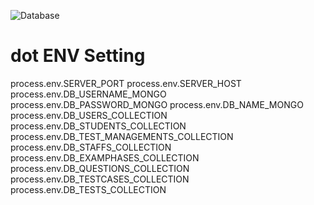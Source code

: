 ![Database
](https://github.com/bentran1vn/PIEDTEAM-STUDENT_CODE_C-MANAGEMENT/blob/master/public/database.png)

# dot ENV Setting

process.env.SERVER_PORT
process.env.SERVER_HOST
process.env.DB_USERNAME_MONGO
process.env.DB_PASSWORD_MONGO
process.env.DB_NAME_MONGO
process.env.DB_USERS_COLLECTION
process.env.DB_STUDENTS_COLLECTION
process.env.DB_TEST_MANAGEMENTS_COLLECTION
process.env.DB_STAFFS_COLLECTION
process.env.DB_EXAMPHASES_COLLECTION
process.env.DB_QUESTIONS_COLLECTION
process.env.DB_TESTCASES_COLLECTION
process.env.DB_TESTS_COLLECTION
